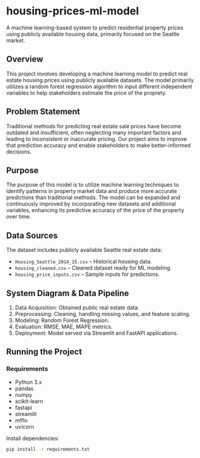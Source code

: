 # housing-prices-ml-model
A machine learning-based system to predict residential property prices using publicly available housing data, primarily focused on the Seattle market.

## Overview
This project involves developing a machine learning model to predict real estate housing prices using publicly available datasets. The model primarily utilizes a random forest regression algorithm to input different independent variables to help stakeholders estimate the price of the proprety.

## Problem Statement
Traditional methods for predicting real estate sale prices have become outdated and insufficient, often neglecting many important factors and leading to inconsistent or inaccurate pricing. Our project aims to improve that prediction accuracy and enable stakeholders to make better-informed decisions.

## Purpose
The purpose of this model is to utilize machine learning techniques to identify patterns in property market data and produce more accurate predictions than traditional methods. The model can be expanded and continuously improved by incorporating new datasets and additional variables, enhancing its predictive accuracy of the price of the property over time. 

## Data Sources
The dataset includes publicly available Seattle real estate data:
- `Housing_Seattle_2014_15.csv` – Historical housing data.
- `housing_cleaned.csv` – Cleaned dataset ready for ML modeling.
- `housing_price_inputs.csv` – Sample inputs for predictions.

## System Diagram & Data Pipeline
1. Data Acquisition: Obtained public real estate data.
2. Preprocessing: Cleaning, handling missing values, and feature scaling.
3. Modeling: Random Forest Regression.
4. Evaluation: RMSE, MAE, MAPE metrics.
5. Deployment: Model served via Streamlit and FastAPI applications.

## Running the Project

### Requirements
- Python 3.x
- pandas
- numpy
- scikit-learn
- fastapi
- streamlit
- mlflo
- uvicorn

Install dependencies:
```bash
pip install -r requirements.txt
